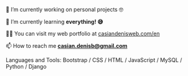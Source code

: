 🔭 I’m currently working on personal projects 🤓

🌱 I’m currently learning <b> everything! 😅 </b>

👨‍💻 You can visit my web portfolio at <a href="https://casiandenisweb.com/en">casiandenisweb.com/en</a>

📫 How to reach me <b> casian.denisb@gmail.com </b>

Languages and Tools: Bootstrap / CSS / HTML / JavaScript / MySQL / Python / Django
